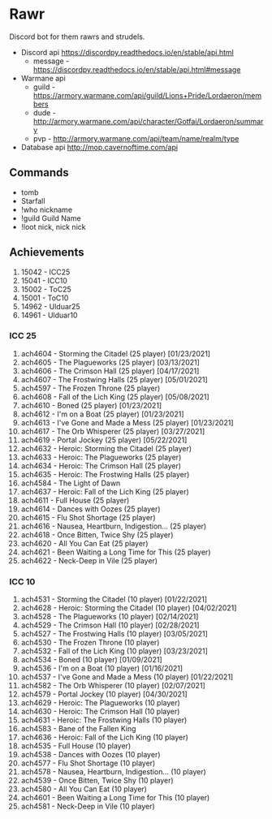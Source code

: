# Rawr
Discord bot for them rawrs and strudels.

* Discord api   https://discordpy.readthedocs.io/en/stable/api.html
  * message - https://discordpy.readthedocs.io/en/stable/api.html#message
* Warmane api
  * guild - https://armory.warmane.com/api/guild/Lions+Pride/Lordaeron/members
  * dude - http://armory.warmane.com/api/character/Gotfai/Lordaeron/summary
  * pvp - http://armory.warmane.com/api/team/name/realm/type
* Database api   http://mop.cavernoftime.com/api

## Commands
- tomb
- Starfall
- !who nickname
- !guild Guild Name
- !loot nick, nick nick

## Achievements
1. 15042 - ICC25
2. 15041 - ICC10
3. 15002 - ToC25
4. 15001 - ToC10
5. 14962 - Ulduar25
6. 14961 - Ulduar10

### ICC 25
1. ach4604 - Storming the Citadel (25 player) [01/23/2021]
2. ach4605 - The Plagueworks (25 player) [03/13/2021]
3. ach4606 - The Crimson Hall (25 player) [04/17/2021]
4. ach4607 - The Frostwing Halls (25 player) [05/01/2021]
5. ach4597 - The Frozen Throne (25 player)
6. ach4608 - Fall of the Lich King (25 player) [05/08/2021]
7. ach4610 - Boned (25 player) [01/23/2021]
8. ach4612 - I'm on a Boat (25 player) [01/23/2021]
9. ach4613 - I've Gone and Made a Mess (25 player) [01/23/2021]
10. ach4617 - The Orb Whisperer (25 player) [03/27/2021]
11. ach4619 - Portal Jockey (25 player) [05/22/2021]
12. ach4632 - Heroic: Storming the Citadel (25 player)
13. ach4633 - Heroic: The Plagueworks (25 player)
14. ach4634 - Heroic: The Crimson Hall (25 player)
15. ach4635 - Heroic: The Frostwing Halls (25 player)
16. ach4584 - The Light of Dawn
17. ach4637 - Heroic: Fall of the Lich King (25 player)
18. ach4611 - Full House (25 player)
19. ach4614 - Dances with Oozes (25 player)
20. ach4615 - Flu Shot Shortage (25 player)
21. ach4616 - Nausea, Heartburn, Indigestion... (25 player)
22. ach4618 - Once Bitten, Twice Shy (25 player)
23. ach4620 - All You Can Eat (25 player)
24. ach4621 - Been Waiting a Long Time for This (25 player)
25. ach4622 - Neck-Deep in Vile (25 player)

### ICC 10
1. ach4531 - Storming the Citadel (10 player) [01/22/2021]
2. ach4628 - Heroic: Storming the Citadel (10 player) [04/02/2021]
3. ach4528 - The Plagueworks (10 player) [02/14/2021]
4. ach4529 - The Crimson Hall (10 player) [02/28/2021]
5. ach4527 - The Frostwing Halls (10 player) [03/05/2021]
6. ach4530 - The Frozen Throne (10 player)
7. ach4532 - Fall of the Lich King (10 player) [03/23/2021]
8. ach4534 - Boned (10 player) [01/09/2021]
9. ach4536 - I'm on a Boat (10 player) [01/16/2021]
10. ach4537 - I've Gone and Made a Mess (10 player) [01/22/2021]
11. ach4582 - The Orb Whisperer (10 player) [02/07/2021]
12. ach4579 - Portal Jockey (10 player) [04/30/2021]
13. ach4629 - Heroic: The Plagueworks (10 player)
14. ach4630 - Heroic: The Crimson Hall (10 player)
15. ach4631 - Heroic: The Frostwing Halls (10 player)
16. ach4583 - Bane of the Fallen King
17. ach4636 - Heroic: Fall of the Lich King (10 player)
18. ach4535 - Full House (10 player)
19. ach4538 - Dances with Oozes (10 player)
20. ach4577 - Flu Shot Shortage (10 player)
21. ach4578 - Nausea, Heartburn, Indigestion... (10 player)
22. ach4539 - Once Bitten, Twice Shy (10 player)
23. ach4580 - All You Can Eat (10 player)
24. ach4601 - Been Waiting a Long Time for This (10 player)
25. ach4581 - Neck-Deep in Vile (10 player)

